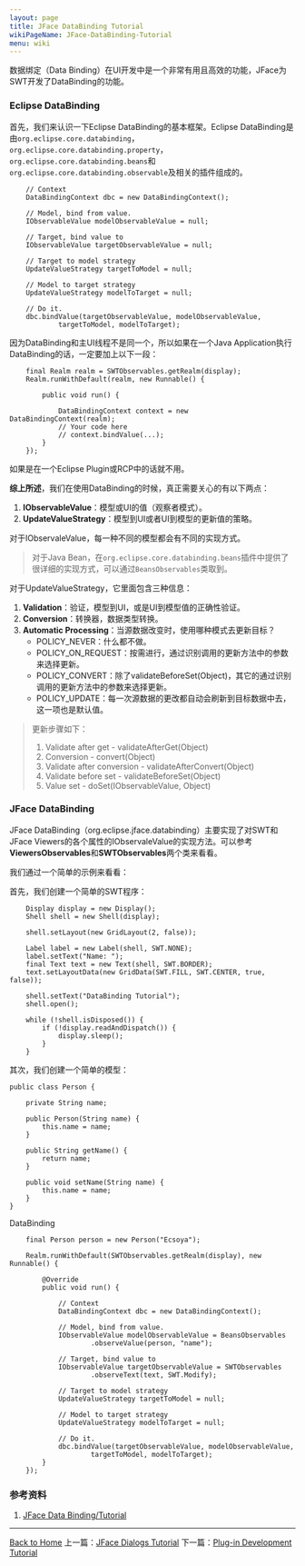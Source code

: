 ```yaml
---
layout: page
title: JFace DataBinding Tutorial
wikiPageName: JFace-DataBinding-Tutorial
menu: wiki
---
```


数据绑定（Data Binding）在UI开发中是一个非常有用且高效的功能，JFace为SWT开发了DataBinding的功能。

### Eclipse DataBinding

首先，我们来认识一下Eclipse DataBinding的基本框架。Eclipse DataBinding是由`org.eclipse.core.databinding`，`org.eclipse.core.databinding.property`，`org.eclipse.core.databinding.beans`和`org.eclipse.core.databinding.observable`及相关的插件组成的。

		// Context
		DataBindingContext dbc = new DataBindingContext();

		// Model, bind from value.
		IObservableValue modelObservableValue = null;

		// Target, bind value to
		IObservableValue targetObservableValue = null;

		// Target to model strategy
		UpdateValueStrategy targetToModel = null;

		// Model to target strategy
		UpdateValueStrategy modelToTarget = null;

		// Do it.
		dbc.bindValue(targetObservableValue, modelObservableValue,
				targetToModel, modelToTarget);

因为DataBinding和主UI线程不是同一个，所以如果在一个Java Application执行DataBinding的话，一定要加上以下一段：

		final Realm realm = SWTObservables.getRealm(display);
		Realm.runWithDefault(realm, new Runnable() {

			public void run() {

				DataBindingContext context = new DataBindingContext(realm);
				// Your code here
				// context.bindValue(...);
			}
		});

如果是在一个Eclipse Plugin或RCP中的话就不用。

**综上所述**，我们在使用DataBinding的时候，真正需要关心的有以下两点：

1. **IObservableValue**：模型或UI的值（观察者模式）。
2. **UpdateValueStrategy**：模型到UI或者UI到模型的更新值的策略。

对于IObservaleValue，每一种不同的模型都会有不同的实现方式。

>
>对于Java Bean，在`org.eclipse.core.databinding.beans`插件中提供了很详细的实现方式，可以通过`BeansObservables`类取到。
>

对于UpdateValueStrategy，它里面包含三种信息：

1. **Validation**：验证，模型到UI，或是UI到模型值的正确性验证。
2. **Conversion**：转换器，数据类型转换。
3. **Automatic Processing**：当源数据改变时，使用哪种模式去更新目标？
	*  POLICY_NEVER：什么都不做。
	*  POLICY_ON_REQUEST：按需进行，通过识别调用的更新方法中的参数来选择更新。
	*  POLICY_CONVERT：除了validateBeforeSet(Object)，其它的通过识别调用的更新方法中的参数来选择更新。
	*  POLICY_UPDATE：每一次源数据的更改都自动会刷新到目标数据中去，这一项也是默认值。

>
>更新步骤如下：
>
>1. Validate after get - validateAfterGet(Object) 
>2. Conversion - convert(Object)
>3. Validate after conversion - validateAfterConvert(Object)
>4. Validate before set - validateBeforeSet(Object)
>5. Value set - doSet(IObservableValue, Object)
>

### JFace DataBinding

JFace DataBinding（org.eclipse.jface.databinding）主要实现了对SWT和JFace Viewers的各个属性的IObservaleValue的实现方法。可以参考**ViewersObservables**和**SWTObservables**两个类来看看。

我们通过一个简单的示例来看看：

首先，我们创建一个简单的SWT程序：

		Display display = new Display();
		Shell shell = new Shell(display);

		shell.setLayout(new GridLayout(2, false));

		Label label = new Label(shell, SWT.NONE);
		label.setText("Name: ");
		final Text text = new Text(shell, SWT.BORDER);
		text.setLayoutData(new GridData(SWT.FILL, SWT.CENTER, true, false));

		shell.setText("DataBinding Tutorial");
		shell.open();

		while (!shell.isDisposed()) {
			if (!display.readAndDispatch()) {
				display.sleep();
			}
		}

其次，我们创建一个简单的模型：

	public class Person {

		private String name;

		public Person(String name) {
			this.name = name;
		}

		public String getName() {
			return name;
		}

		public void setName(String name) {
			this.name = name;
		}
	}

DataBinding

		final Person person = new Person("Ecsoya");

		Realm.runWithDefault(SWTObservables.getRealm(display), new Runnable() {

			@Override
			public void run() {

				// Context
				DataBindingContext dbc = new DataBindingContext();

				// Model, bind from value.
				IObservableValue modelObservableValue = BeansObservables
						.observeValue(person, "name");

				// Target, bind value to
				IObservableValue targetObservableValue = SWTObservables
						.observeText(text, SWT.Modify);

				// Target to model strategy
				UpdateValueStrategy targetToModel = null;

				// Model to target strategy
				UpdateValueStrategy modelToTarget = null;

				// Do it.
				dbc.bindValue(targetObservableValue, modelObservableValue,
						targetToModel, modelToTarget);
			}
		});

### 参考资料
1. [JFace Data Binding/Tutorial](https://wiki.eclipse.org/JFace_Data_Binding/Tutorial)


***
[Back to Home]({{site.baseurl}}/eclipse.tutorial/wiki/) 上一篇：[JFace Dialogs Tutorial](http://ecsoya.github.io/eclipse.tutorial/wiki/JFace-Dialogs-Tutorial) 下一篇：[Plug-in Development Tutorial](http://ecsoya.github.io/eclipse.tutorial/wiki/Plug-in-Development-Tutorial)
